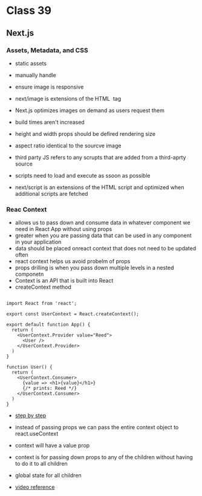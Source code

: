 # Class 39

## Next.js

### Assets, Metadata, and CSS

- static assets
- manually handle
- ensure image is responsive
- next/image is extensions of the HTML <img> tag
- Next.js optimizes images on demand as users request them
- build times aren't increased
- height and width props should be defired rendering size
- aspect ratio identical to the sourcve image

- third party JS refers to any scrupts that are added from a third-aprty source
- scripts need to load and execute as ssoon as possible
- next/script is an extensions of the HTML script and optimized when additional scripts are fetched

### Reac Context

- allows us to pass down and consume data in whatever component we need in React App without using props
- greater when you are passing data that can be used in any component in your application
- data should be placed onreact context that does not need to be updated often
- react context helps us avoid probelm of props
- props drilling is when you pass down multiple levels in a nested componetn
- Context is an API that is built into React
- createContext method

```{js}

import React from 'react';

export const UserContext = React.createContext();

export default function App() {
  return (
    <UserContext.Provider value="Reed">
      <User />
    </UserContext.Provider>
  )
}

function User() {
  return (
    <UserContext.Consumer>
      {value => <h1>{value}</h1>} 
      {/* prints: Reed */}
    </UserContext.Consumer>
  )
}
```

- [step by step](https://www.freecodecamp.org/news/react-context-for-beginners/)

- instead of passing props we can pass the entire context object to react.useContext
- context will have a value prop
- context is for passing down props to any of the children without having to do it to all children
- global state for all children

- [video reference](https://www.youtube.com/watch?v=5LrDIWkK_Bc)
